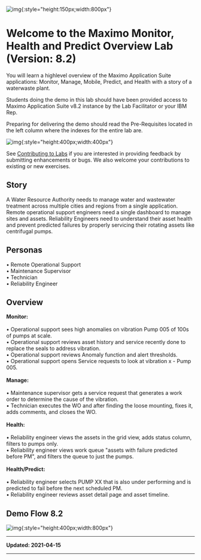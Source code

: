 ![img](/img/apm_fs21/faststart2021.png){:style="height:150px;width:800px"}

# Welcome to the Maximo Monitor, Health and Predict Overview Lab <br> (Version: 8.2)

You will learn a highlevel overview of the Maximo Application Suite applications: Monitor, Manage, Mobile, Predict, and Health with a story of a waterwaste plant. 

Students doing the demo in this lab should have been provided access to Maximo Application Suite v8.2 instance by the Lab Facilitator or your IBM Rep.  

Preparing for delivering the demo should read the Pre-Requisites located in the left column where the indexes for the entire lab are.

![img](/img/apm_fs21/mkdocstab.png){:style="height:400px;width:400px"}

See [Contributing to Labs](../../about) if you are interested in providing feedback by submitting enhancements or bugs.  We also 
welcome your contributions to existing or new exercises. 

## Story

A Water Resource Authority needs to manage water and wastewater treatment across multiple cities and regions from a single application.  Remote operational support engineers need a single dashboard to manage sites and assets.  Reliability Engineers need to understand their asset health and prevent predicted failures by properly servicing their rotating assets like centrifugal pumps.

## Personas

•	Remote Operational Support<br>
•	Maintenance Supervisor<br>
•	Technician<br>
•	Reliability Engineer

## Overview

<b>Monitor:</b><br>
<br>
•	Operational support sees high anomalies on vibration Pump 005 of 100s of pumps at scale.<br>
•	Operational support reviews asset history and service recently done to replace the seals to address vibration. <br>
•	Operational support reviews Anomaly function and alert thresholds.<br>
•	Operational support opens Service requests to look at vibration x - Pump 005.<br>
<br>
<b>Manage:</b><br>
<br>
•	Maintenance supervisor gets a service request that generates a work order to determine the cause of the vibration. <br>
•	Technician executes the WO and after finding the loose mounting, fixes it, adds comments, and closes the WO.<br>
<br>
<b>Health:</b><br>
<br>
•	Reliability engineer views the assets in the grid view, adds status column, filters to pumps only.<br>
•	Reliability engineer views work queue "assets with failure predicted before PM", and filters the queue to just the pumps.<br>
<br>
<b>Health/Predict:</b><br>
<br>
•	Reliability engineer selects PUMP XX that is also under performing and is predicted to fail before the next scheduled PM.<br>
•	Reliability engineer reviews asset detail page and asset timeline. 

## Demo Flow 8.2

![img](/img/apm_fs21/demo_flow.png){:style="height:400px;width:800px"}

---

**Updated: 2021-04-15**

---
